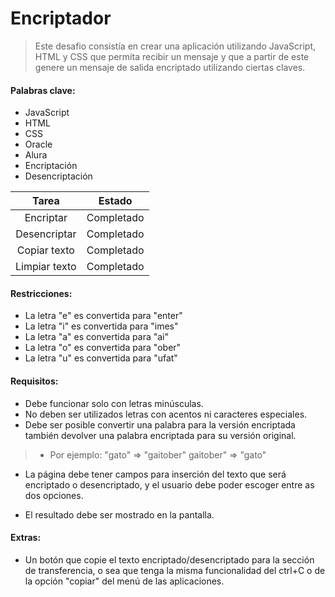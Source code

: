 # Encriptador

> Este desafio consistía en crear una aplicación utilizando JavaScript, HTML y CSS que permita
recibir un mensaje y que a partir de este genere un mensaje de salida encriptado utilizando 
ciertas claves.

#### Palabras clave:
- JavaScript
- HTML
- CSS
- Oracle
- Alura
- Encriptación
- Desencriptación

| Tarea  | Estado  |  
|:------:|:----------:|
| Encriptar | Completado |
| Desencriptar |Completado |
| Copiar texto |Completado |
| Limpiar texto |Completado |

#### Restricciones:
>
- La letra "e" es convertida para "enter"
- La letra "i" es convertida para "imes"
- La letra "a" es convertida para "ai"
- La letra "o" es convertida para "ober"
- La letra "u" es convertida para "ufat"

#### Requisitos:

- Debe funcionar solo con letras minúsculas.
- No deben ser utilizados letras con acentos ni caracteres especiales.
- Debe ser posible convertir una palabra para la versión encriptada también devolver una palabra encriptada para su versión original.

> - Por ejemplo:
"gato" => "gaitober"
gaitober" => "gato"

- La página debe tener campos para inserción del texto que será encriptado o desencriptado, y el usuario debe poder escoger entre as dos opciones.

- El resultado debe ser mostrado en la pantalla.

#### Extras:

- Un botón que copie el texto encriptado/desencriptado para la sección de transferencia, o sea que tenga la misma funcionalidad del ctrl+C o de la opción "copiar" del menú de las aplicaciones.